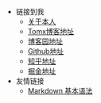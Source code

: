 <!-- _navbar.md -->

* 链接到我
  * [关于本人](http://mp.weixin.qq.com/s?__biz=MzI2MjUzMzU2MQ==&mid=2247483808&idx=1&sn=3a71afb038e39b4367254215a8b17be8&chksm=ea48f976dd3f7060dc2dc2b84904dc92429b6a0fbf21115f0d4d6d91f312e0133cd179fe0e37&scene=18#wechat_redirect) 
  * [Tomx博客地址](www.tomx.top)
  * [博客园地址](https://www.cnblogs.com/shen-blogs)
  * [Github地址](https://github.com/Tomx-top/)
  * [知乎地址](https://www.zhihu.com/people/akumavip)
  * [掘金地址](https://juejin.cn/user/534839672724795)
* 友情链接
  * [Markdown 基本语法](https://markdown.com.cn/basic-syntax/)
